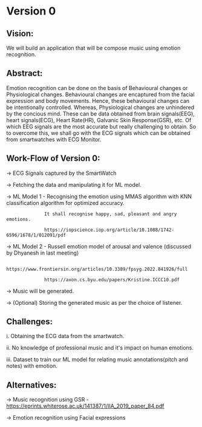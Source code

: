 # Version 0

## Vision:
We will build an application that will be compose music using emotion recognition.

## Abstract: 
Emotion recognition can be done on the basis of Behavioural changes or Physiological changes. Behavioural changes are encaptured from the facial expression and
body movements. Hence, these behavioural changes can be intentionally controlled. Whereas, Physiological changes are unhindered by the concious mind. These can be data 
obtained from brain signals(EEG), heart signals(ECG), Heart Rate(HR), Galvanic Skin Response(GSR), etc. Of which EEG signals are the most accurate but really challenging 
to obtain. So to overcome this, we shall go with the ECG signals which can be obtained from smartwatches with ECG Monitor. 

## Work-Flow of Version 0:
  -> ECG Signals captured by the SmartWatch
  
  -> Fetching the data and manipulating it for ML model.
  
  -> ML Model 1 - Recognising the emotion using MMAS algorithm with KNN classification algorithm for optimized accuracy. 
                  
                  It shall recognise happy, sad, pleasant and angry emotions.
                  
                  https://iopscience.iop.org/article/10.1088/1742-6596/1678/1/012091/pdf
  
  -> ML Model 2 - Russell emotion model of arousal and valence (discussed by Dhyanesh in last meeting)
                  
                  https://www.frontiersin.org/articles/10.3389/fpsyg.2022.841926/full
                  
                  https://axon.cs.byu.edu/papers/Kristine.ICCC10.pdf
           
  -> Music will be generated.
  
  -> (Optional) Storing the generated music as per the choice of listener.
                  

## Challenges: 
  i. Obtaining the ECG data from the smartwatch.
  
  ii. No knowledge of professional music and it's impact on human emotions.
  
  iii. Dataset to train our ML model for relating music annotations(pitch and notes) with emotion.
  
## Alternatives:
  -> Music recognition using GSR - https://eprints.whiterose.ac.uk/141387/1/IIA_2019_paper_84.pdf
  
  -> Emotion recognition using Facial expressions
